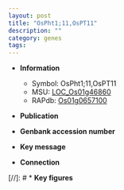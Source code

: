 ```yaml
---
layout: post
title: "OsPht1;11,OsPT11"
description: ""
category: genes
tags: 
---
```


* **Information**  
    + Symbol: OsPht1;11,OsPT11  
    + MSU: [LOC_Os01g46860](http://rice.uga.edu/cgi-bin/ORF_infopage.cgi?orf=LOC_Os01g46860)  
    + RAPdb: [Os01g0657100](http://rapdb.dna.affrc.go.jp/viewer/gbrowse_details/irgsp1?name=Os01g0657100)  

* **Publication**  

* **Genbank accession number**  

* **Key message**  

* **Connection**  

[//]: # * **Key figures**  



